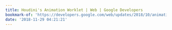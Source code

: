 ```yaml
---
title: Houdini's Animation Worklet | Web | Google Developers
bookmark-of: 'https://developers.google.com/web/updates/2018/10/animation-worklet'
date: '2018-11-29 04:21:21'
---
```


